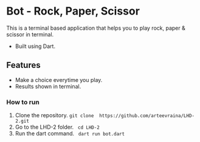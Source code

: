 # Bot - Rock, Paper, Scissor

This is a terminal based application that helps you to play rock, paper & scissor in terminal.

- Built using Dart.

## Features

- Make a choice everytime you play.
- Results shown in terminal.

### How to run
1. Clone the repository.
 ```git clone  https://github.com/arteevraina/LHD-2.git ```
2. Go to the LHD-2 folder.
``` cd LHD-2```
3. Run the dart command.
``` dart run bot.dart```
